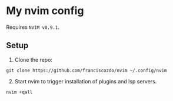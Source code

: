 # My nvim config

Requires `NVIM v0.9.1`.

## Setup

1. Clone the repo:
```
git clone https://github.com/franciscozdo/nvim ~/.config/nvim
```

2. Start nvim to trigger installation of plugins and lsp servers.
```
nvim +qall
```
